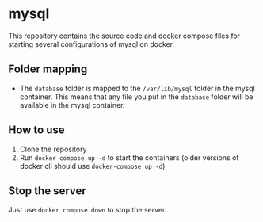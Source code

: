 # mysql

This repository contains the source code and docker compose files for starting several configurations of mysql on docker.

## Folder mapping

- The `database` folder is mapped to the `/var/lib/mysql` folder in the mysql container. This means that any file you put in the `database` folder will be available in the mysql container.

## How to use

1. Clone the repository
2. Run `docker compose up -d` to start the containers (older versions of docker cli should use `docker-compose up -d`)

## Stop the server

Just use `docker compose down` to stop the server.

